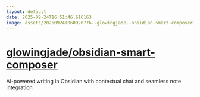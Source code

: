 ```yaml
---
layout: default
date: 2025-09-24T16:51:46.616163
image: assets/20250924T060920776--glowingjade--obsidian-smart-composer--20250924T061513830--cropped.png
---
```


# [glowingjade/obsidian-smart-composer](https://github.com/glowingjade/obsidian-smart-composer)

AI-powered writing in Obsidian with contextual chat and seamless note integration
